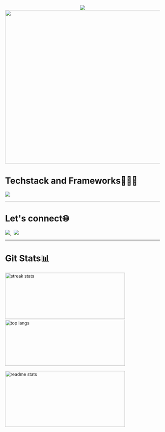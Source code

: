 <h1 align="center">
    <img src="https://readme-typing-svg.herokuapp.com/?font=Ubuntu+Mono&weight=450&duration=3000&pause=1000&vCenter=true&random=true&width=300&height=50&lines=Heya,+I'm+Khushi:);A+passionate+programmer;" /><br>
    <img src="https://cdn.dribbble.com/users/1364029/screenshots/16093268/media/68e82a7fb4904614a9066d6b540c14b2.gif" width="700" height="500">
</h1>
<div align="left">
  <h1>Techstack and Frameworks👩🏼‍💻 </h1>
  <img src="https://skillicons.dev/icons?i=cpp,c,javascript,typescript,mongodb,express,react,nodejs,firebase,bootstrap,html,css,github,docker" />
</div>
 <hr>
<div align="left">
  <h1>Let's connect🌐</h1>
  <a href="mailto:khushisaritaagrawal@gmail.com">
    <img src="https://img.shields.io/badge/Gmail-333333?style=for-the-badge&logo=gmail&logoColor=red" />
  </a>&nbsp;  
  <a href="https://linkedin.com/in/khushi-agrawal-07bab22a0" target="_blank">
    <img src="https://img.shields.io/badge/LinkedIn-0077B5?style=for-the-badge&logo=linkedin&logoColor=white" target="_blank" />
  </a>
</div>
<hr>  

<h1 align="left"> Git Stats📊 </h1>
<div align="left">
  <img width="390" height="150" src="https://github-readme-streak-stats-salesp07.vercel.app/?user=khushiiagrawal&count_private=true&theme=react&border_radius=10" alt="streak stats"/>&nbsp;
     <img width="390" height="150" src="https://github-readme-stats-salesp07.vercel.app/api/top-langs/?username=khushiiagrawal&hide=HTML&langs_count=8&layout=compact&theme=react&border_radius=10&size_weight=0.5&count_weight=0.5&exclude_repo=github-readme-stats" alt="top langs" /><br>  &nbsp;&nbsp;&nbsp;&nbsp;&nbsp;&nbsp;&nbsp;&nbsp;&nbsp;&nbsp;&nbsp;&nbsp;&nbsp;&nbsp;&nbsp;&nbsp;&nbsp;&nbsp;&nbsp;&nbsp;&nbsp;&nbsp;&nbsp;&nbsp;&nbsp;&nbsp;&nbsp;&nbsp;&nbsp;&nbsp;&nbsp;&nbsp;&nbsp;&nbsp;&nbsp;&nbsp;&nbsp;&nbsp;&nbsp;&nbsp;&nbsp;&nbsp;&nbsp;&nbsp;&nbsp;
  <img width="390" height="182"  src="https://github-readme-stats-salesp07.vercel.app/api?username=khushiiagrawal&count_private=true&show_icons=true&theme=react&rank_icon=github&border_radius=10" alt="readme stats" /> 
</div>
